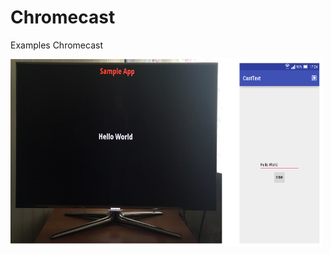 # Chromecast

Examples Chromecast

<img src="/screenshots/CastText.png" alt="CastText" title="CastText" width="500" height="300" />
